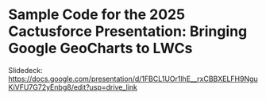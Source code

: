 # Sample Code for the 2025 Cactusforce Presentation: Bringing Google GeoCharts to LWCs

Slidedeck: https://docs.google.com/presentation/d/1FBCL1UOr1lhE__rxCBBXELFH9NguKiVFU7G72yEnbg8/edit?usp=drive_link

